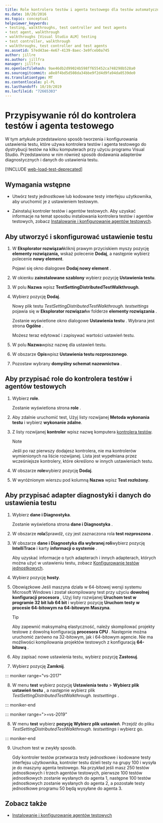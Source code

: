 ```yaml
---
title: Role kontrolera testów i agenta testowego dla testów automatycznych
ms.date: 10/20/2016
ms.topic: conceptual
helpviewer_keywords:
- testing, walkthroughs, test controller and test agents
- test agent, walkthrough
- walkthroughs [Visual Studio ALM] testing
- test controller, walkthrough
- walkthroughs, test controller and test agents
ms.assetid: 57ed43ae-4e67-4139-8aec-3e9fceb0a745
author: jillre
ms.author: jillfra
manager: jillfra
ms.openlocfilehash: 9ae46db2d99024b598ff655452ca748298b528a0
ms.sourcegitcommit: a8e8f4bd5d508da34bbe9f2d4d9fa94da0539de0
ms.translationtype: MT
ms.contentlocale: pl-PL
ms.lasthandoff: 10/19/2019
ms.locfileid: "72665303"
---
```

# <a name="assign-roles-to-a-test-controller-and-test-agent"></a>Przypisywanie ról do kontrolera testów i agenta testowego

W tym artykule przedstawiono sposób tworzenia i konfigurowania ustawienia testu, które używa kontrolera testów i agenta testowego do dystrybucji testów na kilku komputerach przy użyciu programu Visual Studio. Przedstawiono w nim również sposób dodawania adapterów diagnostycznych i danych do ustawienia testu.

[!INCLUDE [web-load-test-deprecated](includes/web-load-test-deprecated.md)]

## <a name="prerequisites"></a>Wymagania wstępne

- Utwórz testy jednostkowe lub kodowane testy interfejsu użytkownika, aby uruchomić je z ustawieniem testowym.

- Zainstaluj kontroler testów i agentów testowych. Aby uzyskać informacje na temat sposobu instalowania kontrolera testów i agentów testowych, zobacz [Instalowanie i konfigurowanie agentów testowych](../test/lab-management/install-configure-test-agents.md).

## <a name="to-create-and-configure-a-test-setting"></a>Aby utworzyć i skonfigurować ustawienie testu

1. W **Eksplorator rozwiązań**kliknij prawym przyciskiem myszy pozycję **elementy rozwiązania,** wskaż polecenie **Dodaj**, a następnie wybierz polecenie **nowy element**.

     Pojawi się okno dialogowe **Dodaj nowy element** .

2. W okienku **zainstalowane szablony** wybierz pozycję **Ustawienia testu**.

3. W polu **Nazwa** wpisz **TestSettingDistributedTestWalkthrough**.

4. Wybierz pozycję **Dodaj**.

     Nowy plik testu *TestSettingDistributedTestWalkthrough. testsettings* pojawia się w **Eksplorator rozwiązań**w folderze **elementy rozwiązania** .

     Zostanie wyświetlone okno dialogowe **Ustawienia testu** . Wybrana jest strona **Ogólne** .

     Możesz teraz edytować i zapisywać wartości ustawień testu.

5. W polu **Nazwa**wpisz nazwę dla ustawień testu.

6. W obszarze **Opis**wpisz **Ustawienia testu rozproszonego**.

7. Pozostaw wybrany **domyślny schemat nazewnictwa** .

## <a name="to-assign-roles-to-a-test-controller-and-test-agents"></a>Aby przypisać role do kontrolera testów i agentów testowych

1. Wybierz **role**.

     Zostanie wyświetlona strona **role** .

2. Aby zdalnie uruchomić test, Użyj listy rozwijanej **Metoda wykonania testu** i wybierz **wykonanie zdalne**.

3. Z listy rozwijanej **kontroler** wpisz nazwę komputera [kontrolera testów](../test/lab-management/install-configure-test-agents.md).

    > [!NOTE]
    > Jeśli po raz pierwszy dodajesz kontrolera, nie ma kontrolerów wymienionych na liście rozwijanej. Lista jest wypełniana przez wcześniejsze kontrolery, które określono w innych ustawieniach testu.

4. W obszarze **role**wybierz pozycję **Dodaj**.

5. W wyróżnionym wierszu pod kolumną **Nazwa** wpisz **Test rozłożony**.

## <a name="to-assign-a-diagnostic-and-data-adapter-to-your-test-setting"></a>Aby przypisać adapter diagnostyki i danych do ustawienia testu

1. Wybierz **dane i Diagnostyka**.

     Zostanie wyświetlona strona **dane i Diagnostyka** .

2. W obszarze **rola**Sprawdź, czy jest zaznaczona rola **test rozproszona** .

3. W obszarze **dane i Diagnostyka dla wybranej roli**wybierz pozycję **IntelliTrace** i karty **informacji o systemie** .

     Aby uzyskać informacje o tych adapterach i innych adapterach, których można użyć w ustawieniu testu, zobacz [Konfigurowanie testów jednostkowych](../test/configure-unit-tests-by-using-a-dot-runsettings-file.md).

4. Wybierz pozycję **hosty**.

5. Obowiązkowe Jeśli maszyna działa w 64-bitowej wersji systemu Microsoft Windows i został skompilowany test przy użyciu **dowolnej konfiguracji procesora** , Użyj listy rozwijanej **Uruchom test w programie 32 bit lub 64 bit** i wybierz pozycję **Uruchom testy w procesie 64-bitowym na 64-bitowym Maszyna**.

    > [!TIP]
    > Aby zapewnić maksymalną elastyczność, należy skompilować projekty testowe z dowolną konfiguracją **procesora CPU** . Następnie można uruchomić zarówno na 32-bitowym, jak i 64-bitowym agencie. Nie ma możliwości kompilowania projektów testowych z konfiguracją **64-bitową** .

6. Aby zapisać nowe ustawienia testu, wybierz pozycję **Zastosuj**.

7. Wybierz pozycję **Zamknij**.

::: moniker range="vs-2017"

8. W menu **test** wybierz pozycję **Ustawienia testu** > **Wybierz plik ustawień testu** , a następnie wybierz plik *TestSettingDistributedTestWalkthrough. testsettings* .

::: moniker-end

::: moniker range=">=vs-2019"

8. W menu **test** wybierz **pozycję Wybierz plik ustawień**. Przejdź do pliku *TestSettingDistributedTestWalkthrough. testsettings* i wybierz go.

::: moniker-end

9. Uruchom test w zwykły sposób.

     Gdy kontroler testów przetwarza testy jednostkowe i kodowane testy interfejsu użytkownika, kontroler testu dzieli testy na grupy 100 i wysyła je do maszyny agenta testowego. Na przykład jeśli masz 250 testów jednostkowych i trzech agentów testowych, pierwsze 100 testów jednostkowych zostanie wysłanych do agenta 1, następne 100 testów jednostkowych zostanie wysłanych do agenta 2, a pozostałe testy jednostkowe programu 50 będą wysyłane do agenta 3.

## <a name="see-also"></a>Zobacz także

- [Instalowanie i konfigurowanie agentów testowych](../test/lab-management/install-configure-test-agents.md)